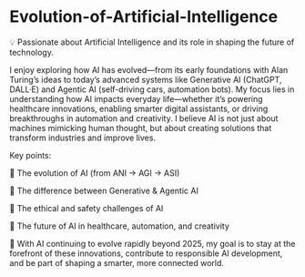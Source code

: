 # Evolution-of-Artificial-Intelligence
💡 Passionate about Artificial Intelligence and its role in shaping the future of technology. 

I enjoy exploring how AI has evolved—from its early foundations with Alan Turing’s ideas to today’s advanced systems like Generative AI (ChatGPT, DALL·E) and Agentic AI (self-driving cars, automation bots).
My focus lies in understanding how AI impacts everyday life—whether it’s powering healthcare innovations, enabling smarter digital assistants, or driving breakthroughs in automation and creativity. I believe AI is not just about machines mimicking human thought, but about creating solutions that transform industries and improve lives.

Key points:

 🔹 The evolution of AI (from ANI → AGI → ASI)

 🔹 The difference between Generative & Agentic AI
 
 🔹 The ethical and safety challenges of AI
 
 🔹 The future of AI in healthcare, automation, and creativity

🚀 With AI continuing to evolve rapidly beyond 2025, my goal is to stay at the forefront of these innovations, contribute to responsible AI development, and be part of shaping a smarter, more connected world.
